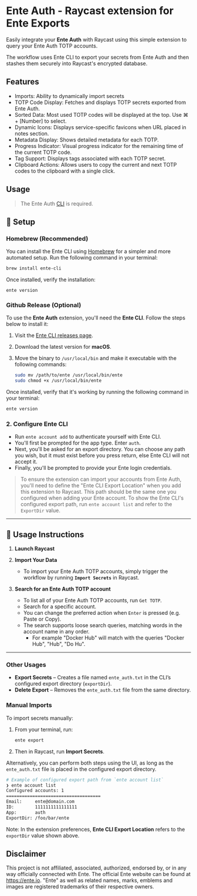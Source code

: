 # Ente Auth - Raycast extension for Ente Exports

Easily integrate your **Ente Auth** with Raycast using this simple extension to query your Ente Auth TOTP accounts.

The workflow uses Ente CLI to export your secrets from Ente Auth and then stashes them securely into Raycast's encrypted database.

## Features

- Imports: Ability to dynamically import secrets
- TOTP Code Display: Fetches and displays TOTP secrets exported from Ente Auth.
- Sorted Data: Most used TOTP codes will be displayed at the top. Use ⌘ + [Number] to select.
- Dynamic Icons: Displays service-specific favicons when URL placed in notes section.
- Metadata Display: Shows detailed metadata for each TOTP.
- Progress Indicator: Visual progress indicator for the remaining time of the current TOTP code.
- Tag Support: Displays tags associated with each TOTP secret.
- Clipboard Actions: Allows users to copy the current and next TOTP codes to the clipboard with a single click.

## Usage

> The Ente Auth [CLI](https://github.com/ente-io/ente/tree/main/cli) is required.

## 🚀 Setup

### Homebrew (Recommended)

You can install the Ente CLI using [Homebrew](https://formulae.brew.sh/formula/ente-cli#default) for a simpler and more automated setup. Run the following command in your terminal:

```bash
brew install ente-cli
```

Once installed, verify the installation:

```
ente version
```

### Github Release (Optional)

To use the **Ente Auth** extension, you'll need the **Ente CLI**. Follow the steps below to install it:

1. Visit the [Ente CLI releases page](https://github.com/ente-io/ente/releases?q=tag%3Acli-v0).
2. Download the latest version for **macOS**.
3. Move the binary to `/usr/local/bin` and make it executable with the following commands:

   ```bash
   sudo mv /path/to/ente /usr/local/bin/ente
   sudo chmod +x /usr/local/bin/ente
   ```

Once installed, verify that it's working by running the following command in your terminal:

```bash
ente version
```

### 2. Configure Ente CLI

- Run `ente account add` to authenticate yourself with Ente CLI.
- You'll first be prompted for the app type. Enter `auth`.
- Next, you'll be asked for an export directory. You can choose any path you wish, but it must exist before you press return, else Ente CLI will not accept it.
- Finally, you'll be prompted to provide your Ente login credentials.

> To ensure the extension can import your accounts from Ente Auth, you'll need to define the "Ente CLI Export Location" when you add this extension to Raycast.
> This path should be the same one you configured when adding your Ente account.
> To show the Ente CLI's configured export path, run `ente account list` and refer to the `ExportDir` value.

---

## 📖 Usage Instructions

1. **Launch Raycast**

2. **Import Your Data**
   - To import your Ente Auth TOTP accounts, simply trigger the workflow by running **`Import Secrets`** in Raycast.

3. **Search for an Ente Auth TOTP account**
   - To list all of your Ente Auth TOTP accounts, run `Get TOTP`.
   - Search for a specific account.
   - You can change the preferred action when `Enter` is pressed (e.g. Paste or Copy).
   - The search supports loose search queries, matching words in the account name in any order.
      - For example "Docker Hub" will match with the queries "Docker Hub", "Hub", "Do Hu".

---

### Other Usages

- **Export Secrets** – Creates a file named `ente_auth.txt` in the CLI’s configured export directory (`exportDir`).
- **Delete Export** – Removes the `ente_auth.txt` file from the same directory.

### Manual Imports

To import secrets manually:

1. From your terminal, run:

   ```bash
   ente export
   ```

2. Then in Raycast, run **Import Secrets**.

Alternatively, you can perform both steps using the UI, as long as the `ente_auth.txt` file is placed in the configured export directory.

```bash
# Example of configured export path from `ente account list`
❯ ente account list
Configured accounts: 1
====================================
Email:     ente@domain.com
ID:        1111111111111111
App:       auth
ExportDir: /foo/bar/ente
```

Note: In the extension preferences, **Ente CLI Export Location** refers to the `exportDir` value shown above.

## Disclaimer

This project is not affiliated, associated, authorized, endorsed by, or in any way officially connected with Ente. The official Ente website can be found at https://ente.io. "Ente" as well as related names, marks, emblems and images are registered trademarks of their respective owners.
